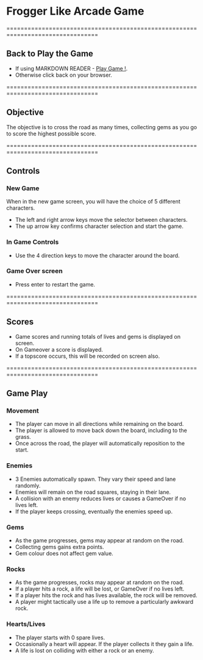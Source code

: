 # Frogger Like Arcade Game
================================================================================

## Back to Play the Game
* If using MARKDOWN READER - [Play Game !](index.html).
* Otherwise click back on your browser.

================================================================================
## Objective

The objective is to cross the road as many times, collecting gems as you go to
score the highest possible score.

================================================================================
## Controls

### New Game

When in the new game screen, you will have the choice of 5 different characters.

* The left and right arrow keys move the selector between characters.
* The up arrow key confirms character selection and start the game.

### In Game Controls

* Use the 4 direction keys to move the character around the board.

### Game Over screen

* Press enter to restart the game.

================================================================================
## Scores

* Game scores and running totals of lives and gems is displayed on screen.
* On Gameover a score is displayed.
* If a topscore occurs, this will be recorded on screen also.

================================================================================
## Game Play

### Movement

* The player can move in all directions while remaining on the board.
* The player is allowed to move back down the board, including to the grass.
* Once across the road, the player will automatically reposition to the start.

### Enemies

* 3 Enemies automatically spawn. They vary their speed and lane randomly.
* Enemies will remain on the road squares, staying in their lane.
* A collision with an enemy reduces lives or causes a GameOver if no lives left.
* If the player keeps crossing, eventually the enemies speed up.

### Gems

* As the game progresses, gems may appear at random on the road.
* Collecting gems gains extra points.
* Gem colour does not affect gem value.

### Rocks

* As the game progresses, rocks may appear at random on the road.
* If a player hits a rock, a life will be lost, or GameOver if no lives left.
* If a player hits the rock and has lives available, the rock will be removed.
* A player might tactically use a life up to remove a particularly awkward rock.

### Hearts/Lives

* The player starts with 0 spare lives.
* Occasionally a heart will appear. If the player collects it they gain a life.
* A life is lost on colliding with either a rock or an enemy.
